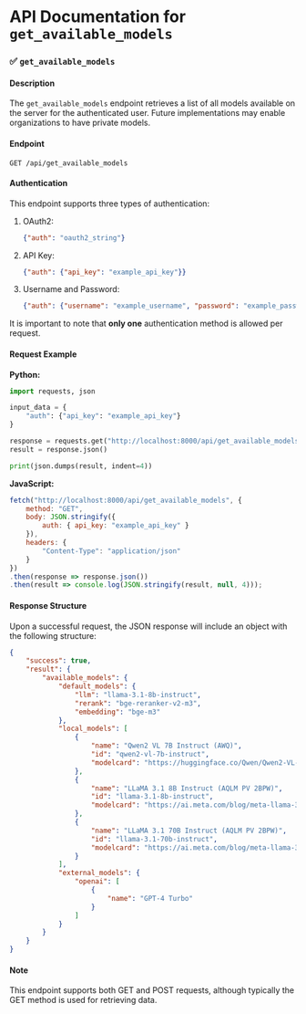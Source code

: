 # API Documentation for `get_available_models`

### ✅ `get_available_models`

#### Description
The `get_available_models` endpoint retrieves a list of all models available on the server for the authenticated user. Future implementations may enable organizations to have private models.

#### Endpoint
```
GET /api/get_available_models
```

#### Authentication
This endpoint supports three types of authentication:
1. OAuth2:
   ```json
   {"auth": "oauth2_string"}
   ```

2. API Key:
   ```json
   {"auth": {"api_key": "example_api_key"}}
   ```

3. Username and Password:
   ```json
   {"auth": {"username": "example_username", "password": "example_password"}}
   ```

It is important to note that **only one** authentication method is allowed per request.

#### Request Example

**Python:**
```python
import requests, json

input_data = {
    "auth": {"api_key": "example_api_key"}
}

response = requests.get("http://localhost:8000/api/get_available_models", json=input_data)
result = response.json()

print(json.dumps(result, indent=4))
```

**JavaScript:**
```javascript
fetch("http://localhost:8000/api/get_available_models", {
    method: "GET",
    body: JSON.stringify({
        auth: { api_key: "example_api_key" }
    }),
    headers: {
        "Content-Type": "application/json"
    }
})
.then(response => response.json())
.then(result => console.log(JSON.stringify(result, null, 4)));
```

#### Response Structure
Upon a successful request, the JSON response will include an object with the following structure:

```json
{
    "success": true,
    "result": {
        "available_models": {
            "default_models": {
                "llm": "llama-3.1-8b-instruct",
                "rerank": "bge-reranker-v2-m3",
                "embedding": "bge-m3"
            },
            "local_models": [
                {
                    "name": "Qwen2 VL 7B Instruct (AWQ)",
                    "id": "qwen2-vl-7b-instruct",
                    "modelcard": "https://huggingface.co/Qwen/Qwen2-VL-7B-Instruct-AWQ"
                },
                {
                    "name": "LLaMA 3.1 8B Instruct (AQLM PV 2BPW)",
                    "id": "llama-3.1-8b-instruct",
                    "modelcard": "https://ai.meta.com/blog/meta-llama-3-1/"
                },
                {
                    "name": "LLaMA 3.1 70B Instruct (AQLM PV 2BPW)",
                    "id": "llama-3.1-70b-instruct",
                    "modelcard": "https://ai.meta.com/blog/meta-llama-3-1/"
                }
            ],
            "external_models": {
                "openai": [
                    {
                        "name": "GPT-4 Turbo"
                    }
                ]
            }
        }
    }
}
```

#### Note
This endpoint supports both GET and POST requests, although typically the GET method is used for retrieving data.